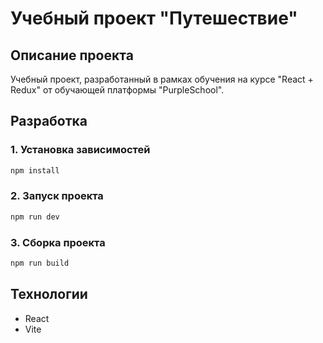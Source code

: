 # Учебный проект "Путешествие"

## Описание проекта

Учебный проект, разработанный в рамках обучения на курсе "React + Redux" от обучающей платформы "PurpleSchool".

## Разработка

### 1. Установка зависимостей

```bash
npm install
```

### 2. Запуск проекта

```bash
npm run dev
```

### 3. Сборка проекта

```bash
npm run build
```

## Технологии

- React
- Vite
